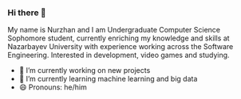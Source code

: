 ### Hi there 👋
My name is Nurzhan and I am Undergraduate Computer Science Sophomore student, currently enriching my knowledge and skills at Nazarbayev University with experience working across the Software Engineering. Interested in development, video games and studying.



- 🔭 I’m currently working on new projects
- 🌱 I’m currently learning machine learning and big data
- 😄 Pronouns: he/him
